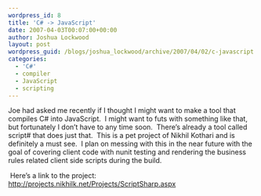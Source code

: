 ```yaml
---
wordpress_id: 8
title: 'C# -> JavaScript'
date: 2007-04-03T00:07:00+00:00
author: Joshua Lockwood
layout: post
wordpress_guid: /blogs/joshua_lockwood/archive/2007/04/02/c-javascript.aspx
categories:
  - 'C#'
  - compiler
  - JavaScript
  - scripting
---
```

Joe had asked me recently if I thought I might want to make a tool that compiles C# into JavaScript.&nbsp; I might want to futs with something like that, but fortunately I don&#8217;t have to any time soon.&nbsp; There&#8217;s already a tool called script# that does just that.&nbsp; This is a pet project of Nikhil Kothari and is definitely a must see.&nbsp; I plan on messing with this in the near future with the goal of covering client code with nunit testing and rendering&nbsp;the business rules related client side scripts during the build.


  


&nbsp;Here&#8217;s a link to the project: <http://projects.nikhilk.net/Projects/ScriptSharp.aspx>